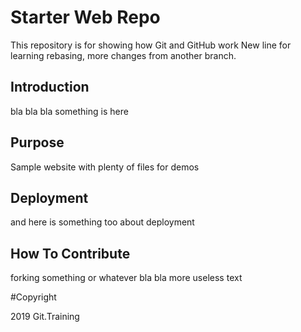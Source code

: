 # Starter Web Repo

This repository is for showing how Git and GitHub work
New line for learning rebasing, more changes from another branch.

## Introduction

bla bla bla something is here

## Purpose

Sample website with plenty of files for demos

## Deployment

and here is something too about deployment

## How To Contribute

forking something or whatever
bla bla more useless text

#Copyright

2019 Git.Training